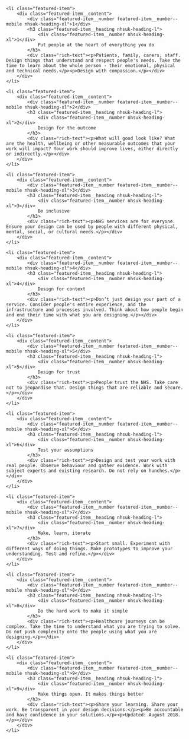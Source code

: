 <ol class="featured-list">
	
	<li class="featured-item">
		<div class="featured-item__content">
			<div class="featured-item__number featured-item__number--mobile nhsuk-heading-xl">1</div>
			<h3 class="featured-item__heading nhsuk-heading-l">
				<div class="featured-item__number nhsuk-heading-xl">1</div>
				Put people at the heart of everything you do
			</h3>
			<div class="rich-text"><p>Patients, family, carers, staff. Design things that understand and respect people's needs. Take the time to learn about the whole person - their emotional, physical and technical needs.</p><p>Design with compassion.</p></div>
		</div>
	</li>
	
	<li class="featured-item">
		<div class="featured-item__content">
			<div class="featured-item__number featured-item__number--mobile nhsuk-heading-xl">2</div>
			<h3 class="featured-item__heading nhsuk-heading-l">
				<div class="featured-item__number nhsuk-heading-xl">2</div>
				Design for the outcome
			</h3>
			<div class="rich-text"><p>What will good look like? What are the health, wellbeing or other measurable outcomes that your work will impact? Your work should improve lives, either directly or indirectly.</p></div>
		</div>
	</li>
	
	<li class="featured-item">
		<div class="featured-item__content">
			<div class="featured-item__number featured-item__number--mobile nhsuk-heading-xl">3</div>
			<h3 class="featured-item__heading nhsuk-heading-l">
				<div class="featured-item__number nhsuk-heading-xl">3</div>
				Be inclusive
			</h3>
			<div class="rich-text"><p>NHS services are for everyone. Ensure your design can be used by people with different physical, mental, social, or cultural needs.</p></div>
		</div>
	</li>
	
	<li class="featured-item">
		<div class="featured-item__content">
			<div class="featured-item__number featured-item__number--mobile nhsuk-heading-xl">4</div>
			<h3 class="featured-item__heading nhsuk-heading-l">
				<div class="featured-item__number nhsuk-heading-xl">4</div>
				Design for context
			</h3>
			<div class="rich-text"><p>Don’t just design your part of a service. Consider people's entire experience, and the infrastructure and processes involved. Think about how people begin and end their time with what you are designing.</p></div>
		</div>
	</li>
	
	<li class="featured-item">
		<div class="featured-item__content">
			<div class="featured-item__number featured-item__number--mobile nhsuk-heading-xl">5</div>
			<h3 class="featured-item__heading nhsuk-heading-l">
				<div class="featured-item__number nhsuk-heading-xl">5</div>
				Design for trust
			</h3>
			<div class="rich-text"><p>People trust the NHS. Take care not to jeopardise that. Design things that are reliable and secure.</p></div>
		</div>
	</li>
	
	<li class="featured-item">
		<div class="featured-item__content">
			<div class="featured-item__number featured-item__number--mobile nhsuk-heading-xl">6</div>
			<h3 class="featured-item__heading nhsuk-heading-l">
				<div class="featured-item__number nhsuk-heading-xl">6</div>
				Test your assumptions
			</h3>
			<div class="rich-text"><p>Design and test your work with real people. Observe behaviour and gather evidence. Work with subject experts and existing research. Do not rely on hunches.</p></div>
		</div>
	</li>
	
	<li class="featured-item">
		<div class="featured-item__content">
			<div class="featured-item__number featured-item__number--mobile nhsuk-heading-xl">7</div>
			<h3 class="featured-item__heading nhsuk-heading-l">
				<div class="featured-item__number nhsuk-heading-xl">7</div>
				Make, learn, iterate
			</h3>
			<div class="rich-text"><p>Start small. Experiment with different ways of doing things. Make prototypes to improve your understanding. Test and refine.</p></div>
		</div>
	</li>
	
	<li class="featured-item">
		<div class="featured-item__content">
			<div class="featured-item__number featured-item__number--mobile nhsuk-heading-xl">8</div>
			<h3 class="featured-item__heading nhsuk-heading-l">
				<div class="featured-item__number nhsuk-heading-xl">8</div>
				Do the hard work to make it simple
			</h3>
			<div class="rich-text"><p>Healthcare journeys can be complex. Take the time to understand what you are trying to solve. Do not push complexity onto the people using what you are designing.</p></div>
		</div>
	</li>
	
	<li class="featured-item">
		<div class="featured-item__content">
			<div class="featured-item__number featured-item__number--mobile nhsuk-heading-xl">9</div>
			<h3 class="featured-item__heading nhsuk-heading-l">
				<div class="featured-item__number nhsuk-heading-xl">9</div>
				Make things open. It makes things better
			</h3>
			<div class="rich-text"><p>Share your learning. Share your work. Be transparent in your design decisions.</p><p>Be accountable and have confidence in your solutions.</p><p>Updated: August 2018.</p></div>
		</div>
	</li>
	
</ol>

